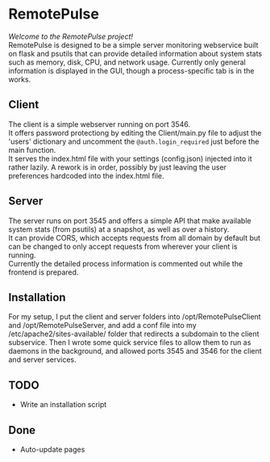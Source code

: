 # RemotePulse
*Welcome to the RemotePulse project!*  
RemotePulse is designed to be a simple server monitoring webservice built on flask and psutils that can provide detailed information about system stats such as memory, disk, CPU, and network usage.
Currently only general information is displayed in the GUI, though a process-specific tab is in the works.

## Client
The client is a simple webserver running on port 3546.  
It offers password protectiong by editing the Client/main.py file to adjust the 'users' dictionary and uncomment the `@auth.login_required` just before the main function.  
It serves the index.html file with your settings (config.json) injected into it rather lazily. A rework is in order, possibly by just leaving the user preferences hardcoded into the index.html file.  

## Server
The server runs on port 3545 and offers a simple API that make available system stats (from psutils) at a snapshot, as well as over a history.  
It can provide CORS, which accepts requests from all domain by default but can be changed to only accept requests from wherever your client is running.  
Currently the detailed process information is commented out while the frontend is prepared.

## Installation
For my setup, I put the client and server folders into /opt/RemotePulseClient and /opt/RemotePulseServer, and add a conf file into my /etc/apache2/sites-available/ folder that redirects a subdomain to the client subservice. Then I wrote some quick service files to allow them to run as daemons in the background, and allowed ports 3545 and 3546 for the client and server services.

## TODO
 + Write an installation script

## Done
 + Auto-update pages
